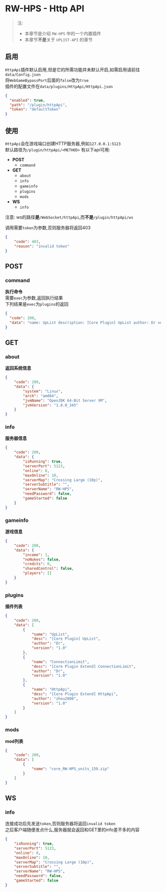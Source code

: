 # RW-HPS - Http API

> 注:
> - 本章节是介绍 `RW-HPS` 中的一个内置插件
> - 本章节**不是**关于 `UPLIST-API` 的章节

## 启用
`HttpApi`插件默认启用,但是它的所需功能并未默认开启,如需启用请前往`data/Config.json`  
将`WebGameBypassPort`后面的`false`改为`true`  
插件的配置文件在`data/plugins/HttpApi/HttpApi.json`
```json
{
  "enabled": true,
  "path": "/plugin/httpApi",
  "token": "defaultToken"
}
```

## 使用
`HttpApi`会在游戏端口创建HTTP服务器,例如`127.0.0.1:5123`  
默认路径为`/plugin/httpApi/<METHOD>`
有以下api可用:
- **POST**
  - `command`
- **GET**
  - `about`
  - `info`
  - `gameinfo`
  - `plugins`
  - `mods`
- **WS**
  - `info`

注意: ws的路径**是**`/WebSocket/httpApi`,而**不是**`/plugin/httpApi/ws`

调用需要`token`为参数,否则服务器将返回403
```json
{
    "code": 403,
    "reason": "invalid token"
}
```

## POST

### command
**执行命令**  
需要`exec`为参数,返回执行结果  
下列结果是`exec`为`plugins`的返回
```json
{
  "code": 200,
  "data": "name: UpList description: [Core Plugin] UpList author: Dr version: 1.0\nname: ConnectionLimit description: [Core Plugin Extend] ConnectionLimit author: Dr version: 1.0\nname: HttpApi description: [Core Plugin Extend] HttpApi author: zhou2008 version: 1.0\n"
}
```

## GET

### about
**返回系统信息**  
```json
{
    "code": 200,
    "data": {
        "system": "Linux",
        "arch": "amd64",
        "jvmName": "OpenJDK 64-Bit Server VM",
        "jvmVersion": "1.8.0_345"
    }
}
```

### info
**服务器信息**  
```json
{
    "code": 200,
    "data": {
        "isRunning": true,
        "serverPort": 5123,
        "online": 0,
        "maxOnline": 10,
        "serverMap": "Crossing Large (10p)",
        "serverSubtitle": "",
        "serverName": "RW-HPS",
        "needPassword": false,
        "gameStarted": false
    }
}
```

### gameinfo
**游戏信息**  
```json
{
    "code": 200,
    "data": {
        "income": 1,
        "noNukes": false,
        "credits": 0,
        "sharedControl": false,
        "players": []
    }
}
```

### plugins
**插件列表**  
```json
{
    "code": 200,
    "data": [
        {
            "name": "UpList",
            "desc": "[Core Plugin] UpList",
            "author": "Dr",
            "version": "1.0"
        },
        {
            "name": "ConnectionLimit",
            "desc": "[Core Plugin Extend] ConnectionLimit",
            "author": "Dr",
            "version": "1.0"
        },
        {
            "name": "HttpApi",
            "desc": "[Core Plugin Extend] HttpApi",
            "author": "zhou2008",
            "version": "1.0"
        }
    ]
}
```

### mods
**mod列表**  
```json
{
    "code": 200,
    "data": [
        {
            "name": "core_RW-HPS_units_159.zip"
        }
    ]
}
```

## WS

### info
连接成功后先发送`token`,否则服务器将返回`invalid token`  
之后客户端随便发点什么,服务器就会返回和GET里的info差不多的内容
```json
{
    "isRunning": true,
    "serverPort": 5123,
    "online": 0,
    "maxOnline": 10,
    "serverMap": "Crossing Large (10p)",
    "serverSubtitle": "",
    "serverName": "RW-HPS",
    "needPassword": false,
    "gameStarted": false
}
```